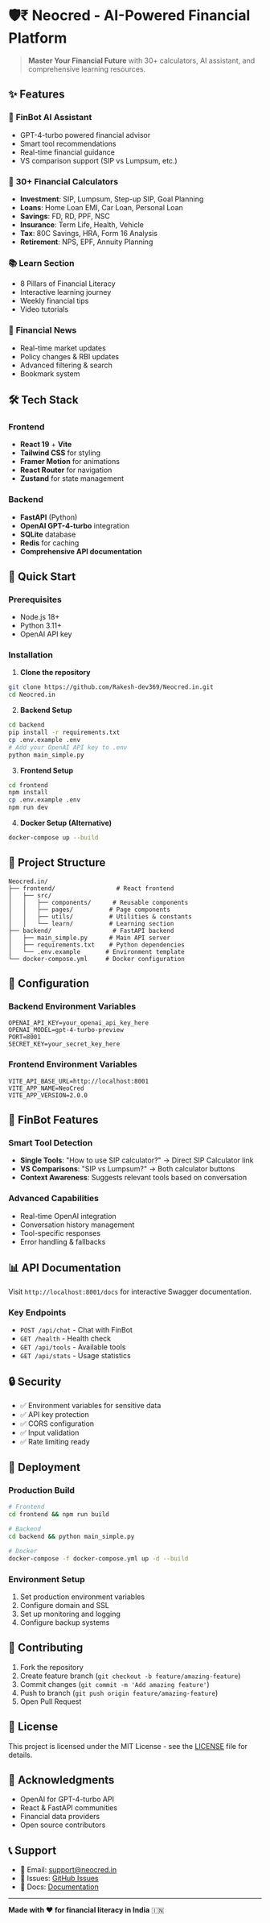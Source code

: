 # 🛡️₹ Neocred - AI-Powered Financial Platform

> **Master Your Financial Future** with 30+ calculators, AI assistant, and comprehensive learning resources.

## ✨ Features

### 🤖 **FinBot AI Assistant**
- GPT-4-turbo powered financial advisor
- Smart tool recommendations
- Real-time financial guidance
- VS comparison support (SIP vs Lumpsum, etc.)

### 🧮 **30+ Financial Calculators**
- **Investment**: SIP, Lumpsum, Step-up SIP, Goal Planning
- **Loans**: Home Loan EMI, Car Loan, Personal Loan
- **Savings**: FD, RD, PPF, NSC
- **Insurance**: Term Life, Health, Vehicle
- **Tax**: 80C Savings, HRA, Form 16 Analysis
- **Retirement**: NPS, EPF, Annuity Planning

### 📚 **Learn Section**
- 8 Pillars of Financial Literacy
- Interactive learning journey
- Weekly financial tips
- Video tutorials

### 📰 **Financial News**
- Real-time market updates
- Policy changes & RBI updates
- Advanced filtering & search
- Bookmark system

## 🛠️ Tech Stack

### Frontend
- **React 19** + **Vite**
- **Tailwind CSS** for styling
- **Framer Motion** for animations
- **React Router** for navigation
- **Zustand** for state management

### Backend
- **FastAPI** (Python)
- **OpenAI GPT-4-turbo** integration
- **SQLite** database
- **Redis** for caching
- **Comprehensive API documentation**

## 🚀 Quick Start

### Prerequisites
- Node.js 18+
- Python 3.11+
- OpenAI API key

### Installation

1. **Clone the repository**
```bash
git clone https://github.com/Rakesh-dev369/Neocred.in.git
cd Neocred.in
```

2. **Backend Setup**
```bash
cd backend
pip install -r requirements.txt
cp .env.example .env
# Add your OpenAI API key to .env
python main_simple.py
```

3. **Frontend Setup**
```bash
cd frontend
npm install
cp .env.example .env
npm run dev
```

4. **Docker Setup (Alternative)**
```bash
docker-compose up --build
```

## 📁 Project Structure

```
Neocred.in/
├── frontend/                 # React frontend
│   ├── src/
│   │   ├── components/      # Reusable components
│   │   ├── pages/          # Page components
│   │   ├── utils/          # Utilities & constants
│   │   └── learn/          # Learning section
├── backend/                 # FastAPI backend
│   ├── main_simple.py      # Main API server
│   ├── requirements.txt    # Python dependencies
│   └── .env.example       # Environment template
└── docker-compose.yml     # Docker configuration
```

## 🔧 Configuration

### Backend Environment Variables
```env
OPENAI_API_KEY=your_openai_api_key_here
OPENAI_MODEL=gpt-4-turbo-preview
PORT=8001
SECRET_KEY=your_secret_key_here
```

### Frontend Environment Variables
```env
VITE_API_BASE_URL=http://localhost:8001
VITE_APP_NAME=NeoCred
VITE_APP_VERSION=2.0.0
```

## 🤖 FinBot Features

### Smart Tool Detection
- **Single Tools**: "How to use SIP calculator?" → Direct SIP Calculator link
- **VS Comparisons**: "SIP vs Lumpsum?" → Both calculator buttons
- **Context Awareness**: Suggests relevant tools based on conversation

### Advanced Capabilities
- Real-time OpenAI integration
- Conversation history management
- Tool-specific responses
- Error handling & fallbacks

## 📊 API Documentation

Visit `http://localhost:8001/docs` for interactive Swagger documentation.

### Key Endpoints
- `POST /api/chat` - Chat with FinBot
- `GET /health` - Health check
- `GET /api/tools` - Available tools
- `GET /api/stats` - Usage statistics

## 🔒 Security

- ✅ Environment variables for sensitive data
- ✅ API key protection
- ✅ CORS configuration
- ✅ Input validation
- ✅ Rate limiting ready

## 🚀 Deployment

### Production Build
```bash
# Frontend
cd frontend && npm run build

# Backend
cd backend && python main_simple.py

# Docker
docker-compose -f docker-compose.yml up -d --build
```

### Environment Setup
1. Set production environment variables
2. Configure domain and SSL
3. Set up monitoring and logging
4. Configure backup systems

## 🤝 Contributing

1. Fork the repository
2. Create feature branch (`git checkout -b feature/amazing-feature`)
3. Commit changes (`git commit -m 'Add amazing feature'`)
4. Push to branch (`git push origin feature/amazing-feature`)
5. Open Pull Request

## 📄 License

This project is licensed under the MIT License - see the [LICENSE](LICENSE) file for details.

## 🙏 Acknowledgments

- OpenAI for GPT-4-turbo API
- React & FastAPI communities
- Financial data providers
- Open source contributors

## 📞 Support

- 📧 Email: support@neocred.in
- 🐛 Issues: [GitHub Issues](https://github.com/Rakesh-dev369/Neocred.in/issues)
- 📖 Docs: [Documentation](https://docs.neocred.in)

---

**Made with ❤️ for financial literacy in India** 🇮🇳